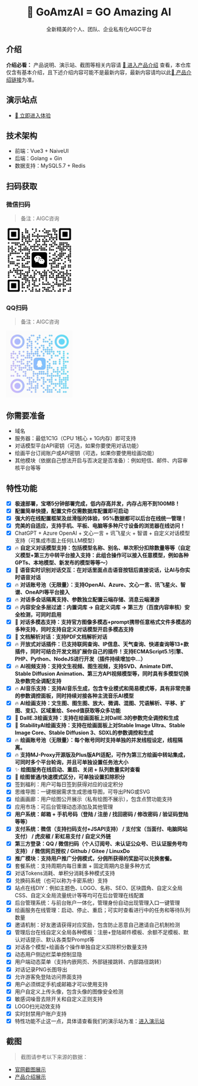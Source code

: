 <div align="center">

<h1 align="center">🧀 GoAmzAI = GO Amazing AI</h1>

全新精美的个人、团队、企业私有化AIGC平台

</div>

## 介绍
**介绍必看：** 产品说明、演示站、截图等相关内容请 [🧀 进入产品介绍](https://ipdj3sibjm.feishu.cn/docx/ARgjdOpTcohy2txfcPbclVbvnOf) 查看，本仓库仅含有基本介绍，且下述介绍内容可能不是最新内容，最新内容请均以此[🧀 产品介绍链接](https://ipdj3sibjm.feishu.cn/docx/ARgjdOpTcohy2txfcPbclVbvnOf)为准。

## 演示站点
- [👀 立即进入体验](https://demo6.goamzai.com)

## 技术架构
- 前端：Vue3 + NaiveUI
- 后端：Golang + Gin
- 数据支持：MySQL5.7 + Redis

## 扫码获取
### 微信扫码
> 备注：AIGC咨询

<img src='./images/wechat.png' width='180' alt='微信二维码'/>

### QQ扫码
> 备注：AIGC咨询

<img src='./images/qq.png' width='180' alt='QQ二维码'/>

## 你需要准备
- 域名
- 服务器：最低1C1G（CPU 1核心 + 1G内存）即可支持
- 对话模型平台API密钥（可选，如果你要使用对话功能） 
- 绘画平台订阅账户或API密钥（可选，如果你要使用绘画功能）
- 其他模块（依据自己想法开启与否决定是否准备）：例如短信、邮件、内容审核平台等等

## 特性功能
- [x] **极速部署，宝塔5分钟部署完成，低内存高并发，内存占用不到100MB！**
- [x] **配置简单快捷，配置文件仅需数据库配置即可启动**
- [x] **强大的在线配置框架及丝滑版的体验，95%数据都可以后台在线统一管理！**
- [x] **完美的自适应，支持手机、平板、电脑等多种尺寸设备的浏览器在线访问！**
- [x] ChatGPT + Azure OpenAI + 文心一言 + 讯飞星火 + 智谱 + 自定义对话模型支持（可集成市面上任何LLM模型）
- [x] 🔥 **自定义对话模型支持：包括模型名称、别名、单次积分扣除数量等等（自定义模型+第三方中转平台接入支持：此组合操作可以接入任意模型，例如各种GPTs、本地模型、新发布的模型等等～）**
- [x] 🎄 **语音实时识别对话交互：在对话里面点击语音按钮后直接说话，让AI与你实时语音对话**
- [x] 🔥 **对话账号池（无限量）：支持OpenAI、Azure、文心一言、讯飞星火、智谱、OneAPI等平台接入**
- [x] 🔥 **对话多会话隔离支持、参数独立配置云端存储、消息云端漫游**
- [x] 🔥 **内容安全多层过滤：内置词库 -> 自定义词库 -> 第三方（百度内容审核）安全检测，可同时启用**
- [x] 🍃 **对话多模态支持：支持官方图像多模态+prompt携带任意格式文件多模态的多种支持，同时支持自定义对话模型开启多模态支持**
- [x] 🍃 **文档解析对话：支持PDF文档解析对话**
- [x] 🔥 **开放式对话插件：已支持联网查询、IP信息、天气查询、快递查询等13+款插件，同时可结合开发文档扩展你自己的插件！支持ECMAScript5.1引擎、PHP、Python、NodeJS进行开发（插件持续增加中...）**
- [x] 🔥 **AI视频支持：支持文生视频、图生视频，支持SVD、Animate Diff、Stable Diffusion Animation、第三方API视频模型等，同时具有多模型切换及参数完全调配支持**
- [x] 🔥 **AI音乐支持：支持AI音乐生成，包含专业模式和简易模式等，具有非常完善的参数调控面板，同时持续对接各种主流音乐AI模型**
- [x] 🔥 **AI绘画支持：文生图、图生图、放大、微调、混图、咒语解析、平移、扩图、变幻、区域重绘、Seed值获取等众多功能**
- [x] 🍃 **DallE.3绘画支持：支持在绘画面板上对DallE.3的参数完全调控和生成**
- [x] 🍃 **StabilityAI绘画支持：支持在绘画面板上对Stable Image Ultra、Stable Image Core、Stable Diffusion 3、SDXL的参数调控和生成**
- [x] 🔥 **绘画账号池（无限量）：每个账号同时支持单独的并发线程设定，线程隔离。**
- [x] 🔥 **支持MJ-Proxy开源版及Plus版API适配，可作为第三方绘画中转站集成，可同时多个平台轮询，并且可单独设置任务池大小**
- [x] ✨ **绘图服务在线启动、重启、关闭 + 队列数量实时查看**
- [x] 👾 **绘图普通/快速模式区分，可单独设置扣除积分**
- [x] 签到福利：用户可每日签到获得对应的设定积分
- [x] 思维导图：一键根据需求生成思维导图，可导出PNG或SVG
- [x] 绘画画廊：用户绘图公开展示（私有绘图不展示），包含点赞功能支持
- [x] 应用市场：可后台管理动态添加及其他管理
- [x] **用户系统：邮箱 + 手机号码（登陆 / 注册 / 找回密码 / 修改密码 / 验证码登陆等等）**
- [x] **支付系统：微信（支持扫码支付+JSAPI支持） / 支付宝（当面付、电脑网站支付） / 虎皮椒 / 彩虹易支付 / 自定义外链**
- [x] **第三方登录：QQ / 微信扫码（个人订阅号、未认证公众号、已认证服务号均支持） / 微信网页授权 / Github / Gitee / LinuxDo**
- [x] **推广模块：支持用户推广分佣模式，分佣所获得的奖励可以兑换套餐。**
- [x] 套餐系统：支持周期内每日重置 + 固定周期内总量多种方式
- [x] 对话Tokens消耗、单积分消耗多种模式支持
- [x] 兑换码系统（也可以称为卡密系统）支持
- [x] 站点在线DIY：例如主题色、LOGO、名称、SEO、区块圆角、自定义全局CSS、自定义全局流量统计等等均可在后台管理在线配置
- [x] 后台管理系统：与前台账户一体化，管理身份自动出现管理入口一键管理
- [x] 绘画服务在线管理：启动、停止、重启；可实时查看进行中的任务和等待队列数量
- [x] 邀请机制：好友邀请获得对应奖励，包含防止恶意自己邀请自己机制检测
- [x] 管理后台在线自定义全局各种模板：注册+登陆邮件模板、余额不足模板、默认对话提示、默认各类型Prompt等
- [x] 对话各个模型+绘画各个操作单独自定义扣除积分数量支持
- [x] 动态用户侧边栏菜单控制显隐
- [x] 用户端动态菜单（支持内嵌网页、外部链接跳转、内部路径跳转）
- [x] 对话记录PNG长图导出
- [x] 允许游客免登陆访问界面支持
- [x] 用户必须绑定手机或邮箱才可以使用支持
- [x] 用户自定义上传头像，包含头像的图像安全检测
- [x] 敏感词噪音去除开关和自定义正则支持
- [x] LOGO扫光动效支持
- [x] 实时封禁用户账户支持
- [x] 特性功能不止这一点，具体请查看我们的演示站为准：[进入演示站](https://demo6.goamzai.com/)

## 截图
> 截图请参考以下来源的数据：

- [官网截图展示](https://d.goamzai.com/screenshot/user.html)
- [产品介绍展示](https://ipdj3sibjm.feishu.cn/docx/ARgjdOpTcohy2txfcPbclVbvnOf#ZHCFdoKrTorPXKxPKrwcn8t8nyd)

